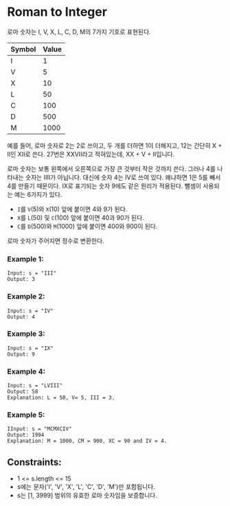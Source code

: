 # Roman to Integer
로마 숫자는 I, V, X, L, C, D, M의 7가지 기호로 표현된다.  
  
|Symbol|Value|
|-|-|
|I|1|
|V|5|
|X|10|
|L|50|
|C|100|
|D|500|
|M|1000|
  
예를 들어, 로마 숫자로 2는 2로 쓰이고, 두 개를 더하면 1이 더해지고, 12는 간단히 X + II인 XII로 쓴다. 27번은 XXVII라고 적혀있는데, XX + V + II입니다.  
  
로마 숫자는 보통 왼쪽에서 오른쪽으로 가장 큰 것부터 작은 것까지 쓴다. 그러나 4를 나타내는 숫자는 IIII가 아닙니다. 대신에 숫자 4는 IV로 쓰여 있다. 왜냐하면 1은 5를 빼서 4를 만들기 때문이다. IX로 표기되는 숫자 9에도 같은 원리가 적용된다. 뺄셈이 사용되는 예는 6가지가 있다.  

* `I`를 `V`(5)와 `X`(10) 앞에 붙이면 4와 9가 된다.
* `X`를 `L`(50) 및 `C`(100) 앞에 붙이면 40과 90가 된다.
* `C`를 `D`(500)와 `M`(1000) 앞에 붙이면 400와 900이 된다.
  
로마 숫자가 주어지면 정수로 변환한다.

### Example 1:
```
Input: s = "III"
Output: 3
```

### Example 2:
```
Input: s = "IV"
Output: 4
```

### Example 3:
```
Input: s = "IX"
Output: 9
```

### Example 4:
```
Input: s = "LVIII"
Output: 58
Explanation: L = 50, V= 5, III = 3.
```

### Example 5:
```
IInput: s = "MCMXCIV"
Output: 1994
Explanation: M = 1000, CM = 900, XC = 90 and IV = 4.
```

## Constraints:
* 1 <= s.length <= 15
* s에는 문자('I', 'V', 'X', 'L', 'C', 'D', 'M')만 포함됩니다.
* s는 [1, 3999] 범위의 유효한 로마 숫자임을 보증합니다.